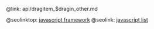 @link: api/dragitem_$dragin_other.md

@seolinktop: [javascript framework](https://webix.com)
@seolink: [javascript list](https://webix.com/widget/list/)